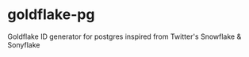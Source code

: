 # goldflake-pg
Goldflake ID generator for postgres inspired from Twitter's Snowflake &amp; Sonyflake
